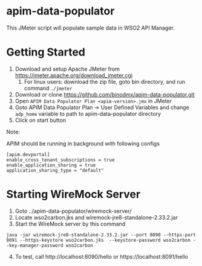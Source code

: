 # apim-data-populator
This JMeter script will populate sample data in WSO2 API Manager.

# Getting Started
1. Download and setup Apache JMeter from https://jmeter.apache.org/download_jmeter.cgi
    1. For linux users: download the zip file, goto bin directory, and run command `./jmeter`
2. Download or clone https://github.com/binodmx/apim-data-populator.git
3. Open `APIM Data Populator Plan <apim-version>.jmx` in JMeter
4. Goto APIM Data Populator Plan → User Defined Variables and change `adp_home` variable to path to apim-data-populator directory
5. Click on start button

Note:

APIM should be running in background with following configs
```
[apim.devportal]
enable_cross_tenant_subscriptions = true
enable_application_sharing = true
application_sharing_type = "default"
```

# Starting WireMock Server
1. Goto ../apim-data-populator/wiremock-server/
2. Locate wso2carbon.jks and wiremock-jre8-standalone-2.33.2.jar
3. Start the WireMock server by this command

```
java -jar wiremock-jre8-standalone-2.33.2.jar --port 8090 --https-port 8091 --https-keystore wso2carbon.jks  --keystore-password wso2carbon --key-manager-password wso2carbon
```

4. To test, call http://localhost:8090/hello or https://localhost:8091/hello 